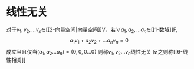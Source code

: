 # 线性无关
对于$v_1,v_2,\dots v_n \in$[[2-向量空间|向量空间]]V，若$\forall a_1,a_2,\dots a_n \in$[[1-数域]]F,
$$a_1v_1+a_2v_2+\dots a_nv_n=0$$
成立当且仅当($a_1,a_2\dots a_n)=(0,0,0\dots 0$)
则称$v_1,v_2\dots v_n$线性无关
反之则称[[6-线性相关]]